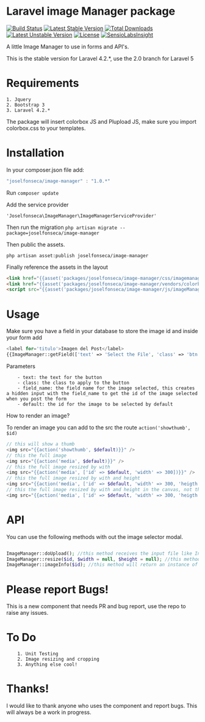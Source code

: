 Laravel image Manager package 
=============================

[![Build Status](https://travis-ci.org/joselfonseca/image-manager.svg?branch=master)](https://travis-ci.org/joselfonseca/image-manager)
[![Latest Stable Version](https://poser.pugx.org/joselfonseca/image-manager/v/stable.svg)](https://packagist.org/packages/joselfonseca/image-manager) 
[![Total Downloads](https://poser.pugx.org/joselfonseca/image-manager/downloads.svg)](https://packagist.org/packages/joselfonseca/image-manager) 
[![Latest Unstable Version](https://poser.pugx.org/joselfonseca/image-manager/v/unstable.svg)](https://packagist.org/packages/joselfonseca/image-manager) 
[![License](https://poser.pugx.org/joselfonseca/image-manager/license.svg)](https://packagist.org/packages/joselfonseca/image-manager)
[![SensioLabsInsight](https://insight.sensiolabs.com/projects/32a20858-db3e-4e28-8211-9517268b3f6f/small.png)](https://insight.sensiolabs.com/projects/32a20858-db3e-4e28-8211-9517268b3f6f)

A little Image Manager to use in forms and API's.

This is the stable version for Laravel 4.2.*, use the 2.0 branch for Laravel 5

Requirements
============================
    1. Jquery
    2. Bootstrap 3
    3. Laravel 4.2.*

The package will insert colorbox JS and Plupload JS, make sure you import colorbox.css to your templates.


Installation
============================
In your composer.json file add:

```js
"joselfonseca/image-manager" : "1.0.*"
```

Run `composer update`

Add the service provider

`'Joselfonseca\ImageManager\ImageManagerServiceProvider'`

Then run the migration
`php artisan migrate --package=joselfonseca/image-manager`

Then public the assets.

`php artisan asset:publish joselfonseca/image-manager`

Finally reference the assets in the layout

```html
<link href="{{asset('packages/joselfonseca/image-manager/css/imagemanager.css')}}" rel="stylesheet">
<link href="{{asset('packages/joselfonseca/image-manager/vendors/colorbox/colorbox.css')}}" rel="stylesheet">
<script src="{{asset('packages/joselfonseca/image-manager/js/imageManager.min.js')}}"></script>
```

Usage
================================

Make sure you have a field in your database to store the image id and inside your form add

```php
<label for='titulo'>Imagen del Post</label>
{{ImageManager::getField(['text' => 'Select the File', 'class' => 'btn btn-primary', 'field_name' => 'your_field_name', 'default' => '12'])}}
```

Parameters
```
    - text: the text for the button
    - class: the class to apply to the button
    - field_name: the field name for the image selected, this creates a hidden input with the field_name to get the id of the image selected when you post the form
    - default: the id for the image to be selected by default
```

How to render an image?

To render an image you can add to the src the route `action('showthumb', $id)`

```php
// this will show a thumb
<img src="{{action('showthumb', $default)}}" />
// this the full image
<img src="{{action('media', $default)}}" />
// this the full image resized by with
<img src="{{action('media', ['id' => $default, 'width' => 300])}}" />
// this the full image resized by with and height
<img src="{{action('media', ['id' => $default, 'width' => 300, 'heigth' => 300])}}" />
// this the full image resized by with and height in the canvas, not the image
<img src="{{action('media', ['id' => $default, 'width' => 300, 'heigth' => 300, 'canvas' => 'canvas'])}}" />
```

API
===============================

You can use the following methods with out the image selector modal.

```php

ImageManager::doUpload(); //this method receives the input file like Input::file('file')
ImageManager::resize($id, $width = null, $height = null); //this method will render the image according to the parameters
ImageManager::imageInfo($id); //this method will return an instance of Joselfonseca\ImageManager\Models\ImageManagerFiles which is the eloquent model for the image_manager_files table for the id given.

```

Please report Bugs!
===============================

This is a new component that needs PR and bug report, use the repo to raise any issues.

To Do
================================
```
    1. Unit Testing
    2. Image resizing and cropping
    3. Anything else cool!
```

Thanks!
================================

I would like to thank anyone who uses the component and report bugs. This will always be a work in progress.

